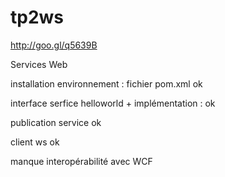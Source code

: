 tp2ws
=====
http://goo.gl/q5639B

Services Web

installation environnement : fichier pom.xml ok

interface serfice helloworld + implémentation : ok

publication service ok

client ws ok

manque interopérabilité avec WCF
